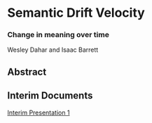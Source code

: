 # Semantic Drift Velocity
### Change in meaning over time
Wesley Dahar and Isaac Barrett

## Abstract
## Interim Documents
[Interim Presentation 1](./docs/semanticDriftIntro.pdf)
